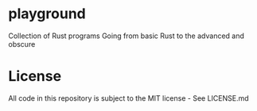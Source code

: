 # playground
Collection of Rust programs
Going from basic Rust to the advanced and obscure

# License
All code in this repository is subject to the MIT license - See LICENSE.md
